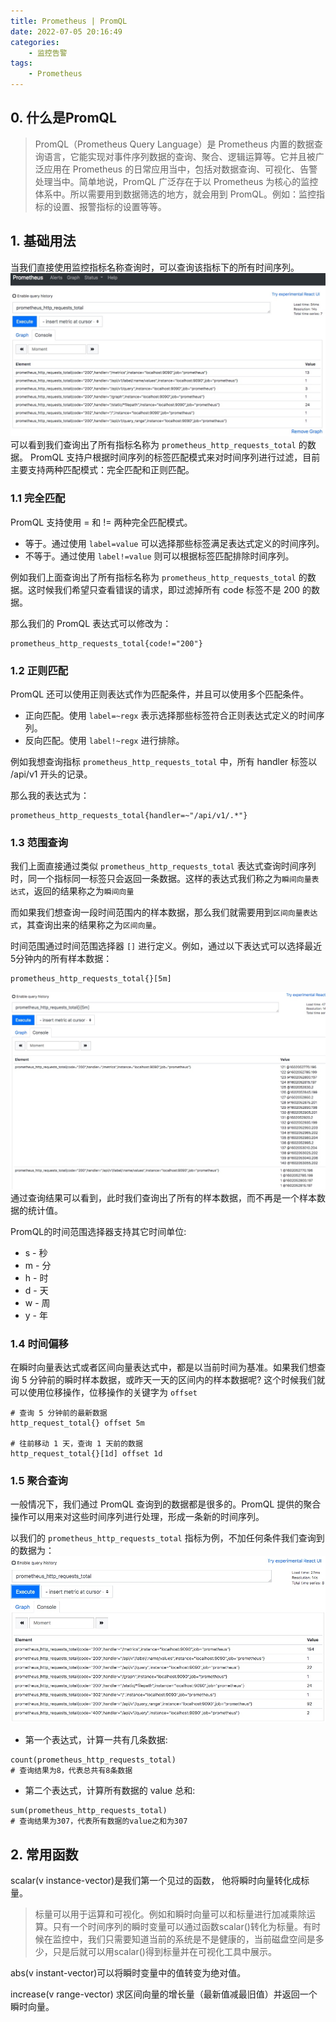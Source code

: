 ```yaml
---
title: Prometheus | PromQL
date: 2022-07-05 20:16:49
categories: 
    - 监控告警
tags: 
    - Prometheus
---
```


## 0. 什么是PromQL
> PromQL（Prometheus Query Language）是 Prometheus 内置的数据查询语言，它能实现对事件序列数据的查询、聚合、逻辑运算等。它并且被广泛应用在 Prometheus 的日常应用当中，包括对数据查询、可视化、告警处理当中。简单地说，PromQL 广泛存在于以 Prometheus 为核心的监控体系中。所以需要用到数据筛选的地方，就会用到 PromQL。例如：监控指标的设置、报警指标的设置等等。

## 1. 基础用法
当我们直接使用监控指标名称查询时，可以查询该指标下的所有时间序列。
![](https://raw.githubusercontent.com/SmartMalphite/PicBed/master/img-hexo/20220705202637.png)
可以看到我们查询出了所有指标名称为 `prometheus_http_requests_total` 的数据。
PromQL 支持户根据时间序列的标签匹配模式来对时间序列进行过滤，目前主要支持两种匹配模式：完全匹配和正则匹配。

### 1.1 完全匹配
PromQL 支持使用 = 和 != 两种完全匹配模式。
* 等于。通过使用 `label=value` 可以选择那些标签满足表达式定义的时间序列。
* 不等于。通过使用 `label!=value` 则可以根据标签匹配排除时间序列。

例如我们上面查询出了所有指标名称为 `prometheus_http_requests_total` 的数据。这时候我们希望只查看错误的请求，即过滤掉所有 code 标签不是 200 的数据。

那么我们的 PromQL 表达式可以修改为：
```
prometheus_http_requests_total{code!="200"}
```

### 1.2 正则匹配
PromQL 还可以使用正则表达式作为匹配条件，并且可以使用多个匹配条件。
* 正向匹配。使用 `label=~regx` 表示选择那些标签符合正则表达式定义的时间序列。
* 反向匹配。使用 `label!~regx` 进行排除。

例如我想查询指标 `prometheus_http_requests_total` 中，所有 handler 标签以 /api/v1 开头的记录。

那么我的表达式为：
```
prometheus_http_requests_total{handler=~"/api/v1/.*"}
```

### 1.3 范围查询
我们上面直接通过类似 `prometheus_http_requests_total` 表达式查询时间序列时，同一个指标同一标签只会返回一条数据。这样的表达式我们称之为`瞬间向量表达式`，返回的结果称之为`瞬间向量`

而如果我们想查询一段时间范围内的样本数据，那么我们就需要用到`区间向量表达式`，其查询出来的结果称之为`区间向量`。

时间范围通过时间范围选择器 `[]` 进行定义。例如，通过以下表达式可以选择最近5分钟内的所有样本数据：
```
prometheus_http_requests_total{}[5m]
```
![](https://raw.githubusercontent.com/SmartMalphite/PicBed/master/img-hexo/20220705204103.png)
通过查询结果可以看到，此时我们查询出了所有的样本数据，而不再是一个样本数据的统计值。

PromQL的时间范围选择器支持其它时间单位: 
* s - 秒
* m - 分
* h - 时
* d - 天
* w - 周
* y - 年

### 1.4 时间偏移
在瞬时向量表达式或者区间向量表达式中，都是以当前时间为基准。如果我们想查询 5 分钟前的瞬时样本数据，或昨天一天的区间内的样本数据呢? 这个时候我们就可以使用位移操作，位移操作的关键字为 `offset`
```
# 查询 5 分钟前的最新数据
http_request_total{} offset 5m

# 往前移动 1 天，查询 1 天前的数据
http_request_total{}[1d] offset 1d
```

### 1.5 聚合查询
一般情况下，我们通过 PromQL 查询到的数据都是很多的。PromQL 提供的聚合操作可以用来对这些时间序列进行处理，形成一条新的时间序列。

以我们的 `prometheus_http_requests_total` 指标为例，不加任何条件我们查询到的数据为：
![](https://raw.githubusercontent.com/SmartMalphite/PicBed/master/img-hexo/20220705204914.png)

* 第一个表达式，计算一共有几条数据: 
```
count(prometheus_http_requests_total)
# 查询结果为8，代表总共有8条数据
```

* 第二个表达式，计算所有数据的 value 总和:
```
sum(prometheus_http_requests_total)
# 查询结果为307，代表所有数据的value之和为307
```

## 2. 常用函数
scalar(v instance-vector)是我们第一个见过的函数， 他将瞬时向量转化成标量。
> 标量可以用于运算和可视化。例如和瞬时向量可以和标量进行加减乘除运算。只有一个时间序列的瞬时变量可以通过函数scalar()转化为标量。有时候在监控中，我们只需要知道当前的系统是不是健康的，当前磁盘空间是多少，只是后就可以用scalar()得到标量并在可视化工具中展示。

abs(v instant-vector)可以将瞬时变量中的值转变为绝对值。

increase(v range-vector) 求区间向量的增长量（最新值减最旧值）并返回一个瞬时向量。